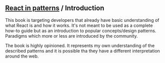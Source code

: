 ## [React in patterns](../../README.md) / Introduction

This book is targeting developers that already have basic understanding of what React is and how it works. It's not meant to be used as a complete how-to guide but as an introduction to popular concepts/design patterns. Paradigms which more or less are introduced by the community.

The book is highly opinioned. It represents my own understanding of the described patterns and it is possible tha they have a different interpretation around the web.